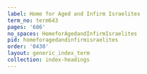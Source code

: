 ```yaml
---
label: Home for Aged and Infirm Israelites
term_no: term643
pages: '686'
no_spaces: HomeforAgedandInfirmIsraelites
pid: homeforagedandinfirmisraelites
order: '0430'
layout: generic_index_term
collection: index-headings
---
```

